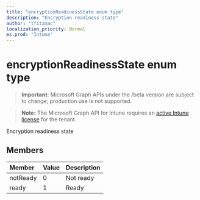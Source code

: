 ```yaml
---
title: "encryptionReadinessState enum type"
description: "Encryption readiness state"
author: "tfitzmac"
localization_priority: Normal
ms.prod: "Intune"
---
```


# encryptionReadinessState enum type

> **Important:** Microsoft Graph APIs under the /beta version are subject to change; production use is not supported.

> **Note:** The Microsoft Graph API for Intune requires an [active Intune license](https://go.microsoft.com/fwlink/?linkid=839381) for the tenant.

Encryption readiness state

## Members
|Member|Value|Description|
|:---|:---|:---|
|notReady|0|Not ready|
|ready|1|Ready|




